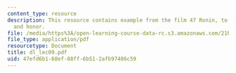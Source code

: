 ```yaml
---
content_type: resource
description: This resource contains example from the film 47 Ronin, to show loyalty
  and honor.
file: /media/https%3A/open-learning-course-data-rc.s3.amazonaws.com/21h-522-japan-in-the-age-of-the-samurai-history-and-film-fall-2006/47efd6b168ef88ff6b512afb97486c59_dl_lec09.pdf
file_type: application/pdf
resourcetype: Document
title: dl_lec09.pdf
uid: 47efd6b1-68ef-88ff-6b51-2afb97486c59
---
```

